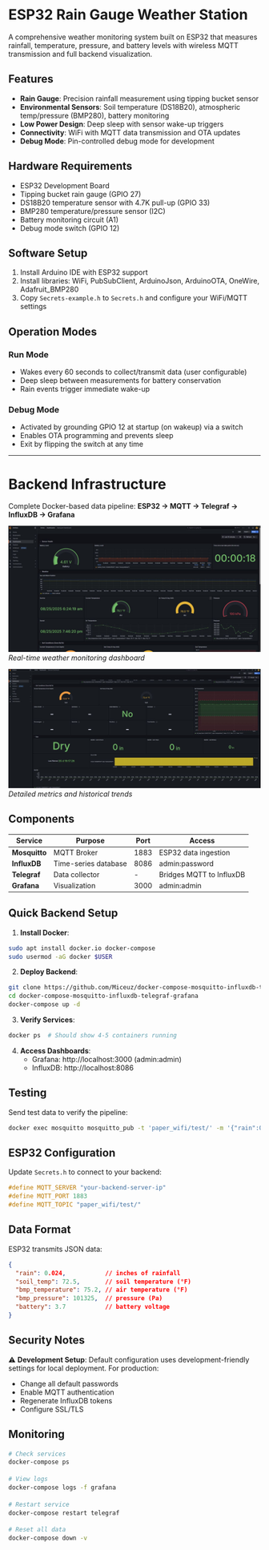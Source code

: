 # ESP32 Rain Gauge Weather Station

A comprehensive weather monitoring system built on ESP32 that measures rainfall, temperature, pressure, and battery levels with wireless MQTT transmission and full backend visualization.

## Features

- **Rain Gauge**: Precision rainfall measurement using tipping bucket sensor
- **Environmental Sensors**: Soil temperature (DS18B20), atmospheric temp/pressure (BMP280), battery monitoring
- **Low Power Design**: Deep sleep with sensor wake-up triggers
- **Connectivity**: WiFi with MQTT data transmission and OTA updates
- **Debug Mode**: Pin-controlled debug mode for development

## Hardware Requirements

- ESP32 Development Board
- Tipping bucket rain gauge (GPIO 27)
- DS18B20 temperature sensor with 4.7K pull-up (GPIO 33)
- BMP280 temperature/pressure sensor (I2C)
- Battery monitoring circuit (A1)
- Debug mode switch (GPIO 12)

## Software Setup

1. Install Arduino IDE with ESP32 support
2. Install libraries: WiFi, PubSubClient, ArduinoJson, ArduinoOTA, OneWire, Adafruit_BMP280
3. Copy `Secrets-example.h` to `Secrets.h` and configure your WiFi/MQTT settings

## Operation Modes

### Run Mode
- Wakes every 60 seconds to collect/transmit data (user configurable)
- Deep sleep between measurements for battery conservation
- Rain events trigger immediate wake-up

### Debug Mode
- Activated by grounding GPIO 12 at startup (on wakeup) via a switch
- Enables OTA programming and prevents sleep
- Exit by flipping the switch at any time

---

# Backend Infrastructure

Complete Docker-based data pipeline: **ESP32 → MQTT → Telegraf → InfluxDB → Grafana**

![Grafana Dashboard Overview](grafana1.jpg)
*Real-time weather monitoring dashboard*

![Grafana Dashboard Details](grafana2.jpg)
*Detailed metrics and historical trends*

## Components

| Service | Purpose | Port | Access |
|---------|---------|------|--------|
| **Mosquitto** | MQTT Broker | 1883 | ESP32 data ingestion |
| **InfluxDB** | Time-series database | 8086 | admin:password |
| **Telegraf** | Data collector | - | Bridges MQTT to InfluxDB |
| **Grafana** | Visualization | 3000 | admin:admin |

## Quick Backend Setup

1. **Install Docker**:
```bash
sudo apt install docker.io docker-compose
sudo usermod -aG docker $USER
```

2. **Deploy Backend**:
```bash
git clone https://github.com/Miceuz/docker-compose-mosquitto-influxdb-telegraf-grafana.git
cd docker-compose-mosquitto-influxdb-telegraf-grafana
docker-compose up -d
```

3. **Verify Services**:
```bash
docker ps  # Should show 4-5 containers running
```

4. **Access Dashboards**:
   - Grafana: http://localhost:3000 (admin:admin)
   - InfluxDB: http://localhost:8086

## Testing

Send test data to verify the pipeline:
```bash
docker exec mosquitto mosquitto_pub -t 'paper_wifi/test/' -m '{"rain":0.024,"soil_temp":72.5,"bmp_temperature":75.2,"bmp_pressure":101325,"battery":3.7}'
```

## ESP32 Configuration

Update `Secrets.h` to connect to your backend:
```cpp
#define MQTT_SERVER "your-backend-server-ip"
#define MQTT_PORT 1883
#define MQTT_TOPIC "paper_wifi/test/"
```

## Data Format

ESP32 transmits JSON data:
```json
{
  "rain": 0.024,           // inches of rainfall
  "soil_temp": 72.5,       // soil temperature (°F)
  "bmp_temperature": 75.2, // air temperature (°F)  
  "bmp_pressure": 101325,  // pressure (Pa)
  "battery": 3.7           // battery voltage
}
```

## Security Notes

⚠️ **Development Setup**: Default configuration uses development-friendly settings for local deployment. For production:
- Change all default passwords
- Enable MQTT authentication
- Regenerate InfluxDB tokens
- Configure SSL/TLS

## Monitoring

```bash
# Check services
docker-compose ps

# View logs
docker-compose logs -f grafana

# Restart service  
docker-compose restart telegraf

# Reset all data
docker-compose down -v
```